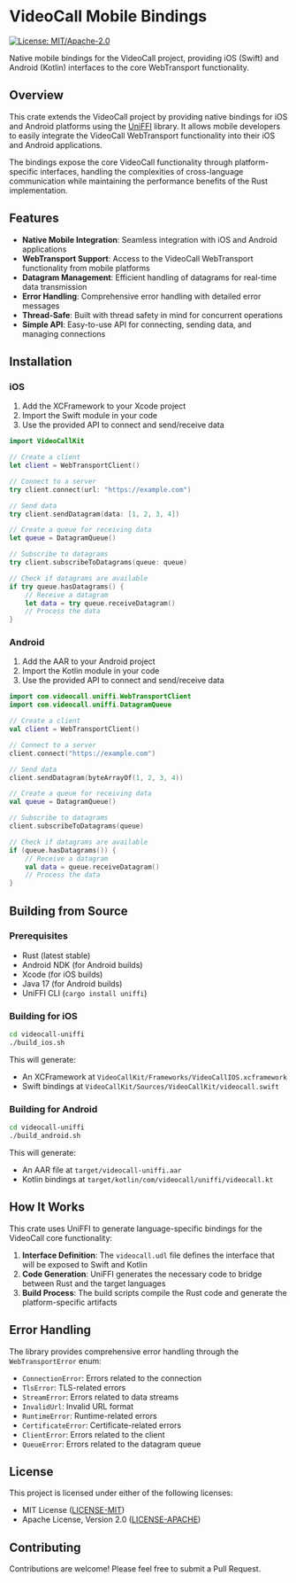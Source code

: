 # VideoCall Mobile Bindings

[![License: MIT/Apache-2.0](https://img.shields.io/badge/License-MIT%2FApache--2.0-blue.svg)](https://opensource.org/licenses/MIT)

Native mobile bindings for the VideoCall project, providing iOS (Swift) and Android (Kotlin) interfaces to the core WebTransport functionality.

## Overview

This crate extends the VideoCall project by providing native bindings for iOS and Android platforms using the [UniFFI](https://github.com/mozilla/uniffi-rs) library. It allows mobile developers to easily integrate the VideoCall WebTransport functionality into their iOS and Android applications.

The bindings expose the core VideoCall functionality through platform-specific interfaces, handling the complexities of cross-language communication while maintaining the performance benefits of the Rust implementation.

## Features

- **Native Mobile Integration**: Seamless integration with iOS and Android applications
- **WebTransport Support**: Access to the VideoCall WebTransport functionality from mobile platforms
- **Datagram Management**: Efficient handling of datagrams for real-time data transmission
- **Error Handling**: Comprehensive error handling with detailed error messages
- **Thread-Safe**: Built with thread safety in mind for concurrent operations
- **Simple API**: Easy-to-use API for connecting, sending data, and managing connections

## Installation

### iOS

1. Add the XCFramework to your Xcode project
2. Import the Swift module in your code
3. Use the provided API to connect and send/receive data

```swift
import VideoCallKit

// Create a client
let client = WebTransportClient()

// Connect to a server
try client.connect(url: "https://example.com")

// Send data
try client.sendDatagram(data: [1, 2, 3, 4])

// Create a queue for receiving data
let queue = DatagramQueue()

// Subscribe to datagrams
try client.subscribeToDatagrams(queue: queue)

// Check if datagrams are available
if try queue.hasDatagrams() {
    // Receive a datagram
    let data = try queue.receiveDatagram()
    // Process the data
}
```

### Android

1. Add the AAR to your Android project
2. Import the Kotlin module in your code
3. Use the provided API to connect and send/receive data

```kotlin
import com.videocall.uniffi.WebTransportClient
import com.videocall.uniffi.DatagramQueue

// Create a client
val client = WebTransportClient()

// Connect to a server
client.connect("https://example.com")

// Send data
client.sendDatagram(byteArrayOf(1, 2, 3, 4))

// Create a queue for receiving data
val queue = DatagramQueue()

// Subscribe to datagrams
client.subscribeToDatagrams(queue)

// Check if datagrams are available
if (queue.hasDatagrams()) {
    // Receive a datagram
    val data = queue.receiveDatagram()
    // Process the data
}
```

## Building from Source

### Prerequisites

- Rust (latest stable)
- Android NDK (for Android builds)
- Xcode (for iOS builds)
- Java 17 (for Android builds)
- UniFFI CLI (`cargo install uniffi`)

### Building for iOS

```bash
cd videocall-uniffi
./build_ios.sh
```

This will generate:
- An XCFramework at `VideoCallKit/Frameworks/VideoCallIOS.xcframework`
- Swift bindings at `VideoCallKit/Sources/VideoCallKit/videocall.swift`

### Building for Android

```bash
cd videocall-uniffi
./build_android.sh
```

This will generate:
- An AAR file at `target/videocall-uniffi.aar`
- Kotlin bindings at `target/kotlin/com/videocall/uniffi/videocall.kt`

## How It Works

This crate uses UniFFI to generate language-specific bindings for the VideoCall core functionality:

1. **Interface Definition**: The `videocall.udl` file defines the interface that will be exposed to Swift and Kotlin
2. **Code Generation**: UniFFI generates the necessary code to bridge between Rust and the target languages
3. **Build Process**: The build scripts compile the Rust code and generate the platform-specific artifacts

## Error Handling

The library provides comprehensive error handling through the `WebTransportError` enum:

- `ConnectionError`: Errors related to the connection
- `TlsError`: TLS-related errors
- `StreamError`: Errors related to data streams
- `InvalidUrl`: Invalid URL format
- `RuntimeError`: Runtime-related errors
- `CertificateError`: Certificate-related errors
- `ClientError`: Errors related to the client
- `QueueError`: Errors related to the datagram queue

## License

This project is licensed under either of the following licenses:

- MIT License ([LICENSE-MIT](LICENSE-MIT))
- Apache License, Version 2.0 ([LICENSE-APACHE](LICENSE-APACHE))

## Contributing

Contributions are welcome! Please feel free to submit a Pull Request.
